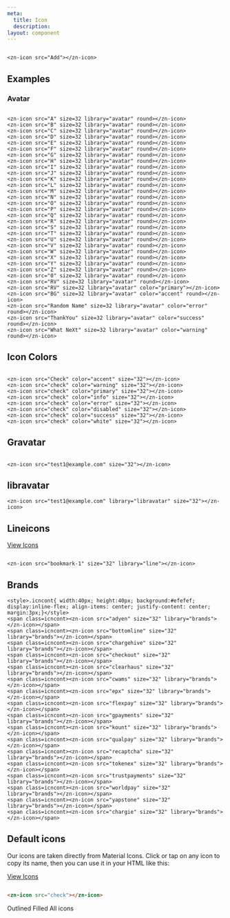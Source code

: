 ```yaml
---
meta:
  title: Icon
  description:
layout: component
---
```


```html:preview

<zn-icon src="Add"></zn-icon>
```

## Examples

### Avatar

```html:preview

<zn-icon src="A" size=32 library="avatar" round></zn-icon>
<zn-icon src="B" size=32 library="avatar" round></zn-icon>
<zn-icon src="C" size=32 library="avatar" round></zn-icon>
<zn-icon src="D" size=32 library="avatar" round></zn-icon>
<zn-icon src="E" size=32 library="avatar" round></zn-icon>
<zn-icon src="F" size=32 library="avatar" round></zn-icon>
<zn-icon src="G" size=32 library="avatar" round></zn-icon>
<zn-icon src="H" size=32 library="avatar" round></zn-icon>
<zn-icon src="I" size=32 library="avatar" round></zn-icon>
<zn-icon src="J" size=32 library="avatar" round></zn-icon>
<zn-icon src="K" size=32 library="avatar" round></zn-icon>
<zn-icon src="L" size=32 library="avatar" round></zn-icon>
<zn-icon src="M" size=32 library="avatar" round></zn-icon>
<zn-icon src="N" size=32 library="avatar" round></zn-icon>
<zn-icon src="O" size=32 library="avatar" round></zn-icon>
<zn-icon src="P" size=32 library="avatar" round></zn-icon>
<zn-icon src="Q" size=32 library="avatar" round></zn-icon>
<zn-icon src="R" size=32 library="avatar" round></zn-icon>
<zn-icon src="S" size=32 library="avatar" round></zn-icon>
<zn-icon src="T" size=32 library="avatar" round></zn-icon>
<zn-icon src="U" size=32 library="avatar" round></zn-icon>
<zn-icon src="V" size=32 library="avatar" round></zn-icon>
<zn-icon src="W" size=32 library="avatar" round></zn-icon>
<zn-icon src="X" size=32 library="avatar" round></zn-icon>
<zn-icon src="Y" size=32 library="avatar" round></zn-icon>
<zn-icon src="Z" size=32 library="avatar" round></zn-icon>
<zn-icon src="0" size=32 library="avatar" round></zn-icon>
<zn-icon src="RV" size=32 library="avatar" round></zn-icon>
<zn-icon src="RV" size=32 library="avatar" color="primary"></zn-icon>
<zn-icon src="BG" size=32 library="avatar" color="accent" round></zn-icon>
<zn-icon src="Random Name" size=32 library="avatar" color="error" round></zn-icon>
<zn-icon src="ThankYou" size=32 library="avatar" color="success" round></zn-icon>
<zn-icon src="What NeXt" size=32 library="avatar" color="warning" round></zn-icon>
```

## Icon Colors

```html:preview

<zn-icon src="Check" color="accent" size="32"></zn-icon>
<zn-icon src="check" color="warning" size="32"></zn-icon>
<zn-icon src="check" color="primary" size="32"></zn-icon>
<zn-icon src="check" color="info" size="32"></zn-icon>
<zn-icon src="check" color="error" size="32"></zn-icon>
<zn-icon src="check" color="disabled" size="32"></zn-icon>
<zn-icon src="check" color="success" size="32"></zn-icon>
<zn-icon src="check" color="white" size="32"></zn-icon>
```

## Gravatar

```html:preview

<zn-icon src="test1@example.com" size="32"></zn-icon>
```

## libravatar

```html:preview
<zn-icon src="test1@example.com" library="libravatar" size="32"></zn-icon>
```

## Lineicons

<a href="https://lineicons.com/free-icons" target="_blank">View Icons</a>

```html:preview

<zn-icon src="bookmark-1" size="32" library="line"></zn-icon>
```

## Brands

```html:preview
<style>.icncont{ width:40px; height:40px; background:#efefef; display:inline-flex; align-items: center; justify-content: center; margin:3px;}</style>
<span class=icncont><zn-icon src="adyen" size="32" library="brands"></zn-icon></span>
<span class=icncont><zn-icon src="bottomline" size="32" library="brands"></zn-icon></span>
<span class=icncont><zn-icon src="chargehive" size="32" library="brands"></zn-icon></span>
<span class=icncont><zn-icon src="checkout" size="32" library="brands"></zn-icon></span>
<span class=icncont><zn-icon src="clearhaus" size="32" library="brands"></zn-icon></span>
<span class=icncont><zn-icon src="cwams" size="32" library="brands"></zn-icon></span>
<span class=icncont><zn-icon src="epx" size="32" library="brands"></zn-icon></span>
<span class=icncont><zn-icon src="flexpay" size="32" library="brands"></zn-icon></span>
<span class=icncont><zn-icon src="gpayments" size="32" library="brands"></zn-icon></span>
<span class=icncont><zn-icon src="kount" size="32" library="brands"></zn-icon></span>
<span class=icncont><zn-icon src="qualpay" size="32" library="brands"></zn-icon></span>
<span class=icncont><zn-icon src="recaptcha" size="32" library="brands"></zn-icon></span>
<span class=icncont><zn-icon src="tokenex" size="32" library="brands"></zn-icon></span>
<span class=icncont><zn-icon src="trustpayments" size="32" library="brands"></zn-icon></span>
<span class=icncont><zn-icon src="worldpay" size="32" library="brands"></zn-icon></span>
<span class=icncont><zn-icon src="yapstone" size="32" library="brands"></zn-icon></span>
<span class=icncont><zn-icon src="chargie" size="32" library="brands"></zn-icon></span>
```

## Default  icons

Our icons are taken directly from Material Icons. Click or tap on any icon to copy its name, then you can use it in
your HTML like this:

<a href="https://fonts.google.com/icons?selected=Material+Symbols+Outlined" target="_blank">View Icons</a>

```html

<zn-icon src="check"></zn-icon>
```

<div class="icon-search">
  <div class="icon-search-controls">
    <zn-input placeholder="Search Icons" clearable>
      <zn-icon slot="prefix" src="search"></zn-icon>
    </zn-input>
    <zn-select value="outline">
      <zn-option value="outline">Outlined</zn-option>
      <zn-option value="fill">Filled</zn-option>
      <zn-option value="all">All icons</zn-option>
    </zn-select>
  </div>
  <div class="icon-list"></div>
  <input type="text" class="icon-copy-input" aria-hidden="true" tabindex="-1">
</div>


<!-- Supporting scripts and styles for the search utility -->
<script>
  function wrapWithTooltip(item) {
    const tooltip = document.createElement('zn-tooltip');
    tooltip.content = item.getAttribute('data-name');

    // Close open tooltips
    document.querySelectorAll('.icon-list zn-tooltip[open]').forEach(tooltip => tooltip.hide());

    // Wrap it with a tooltip and trick it into showing up
    item.parentNode.insertBefore(tooltip, item);
    tooltip.appendChild(item);
    requestAnimationFrame(() => tooltip.dispatchEvent(new MouseEvent('mouseover')));
  }

  fetch('{{ assetUrl('icons.json') }}')
    .then(res => res.json())
    .then(icons => {
      const container = document.querySelector('.icon-search');
      const input = container.querySelector('zn-input');
      const select = container.querySelector('zn-select');
      const copyInput = container.querySelector('.icon-copy-input');
      const loader = container.querySelector('.icon-loader');
      const list = container.querySelector('.icon-list');
      const queue = [];
      let inputTimeout

      // Generate icons
      icons.icons.map(i => {
        const item = document.createElement('div');
        item.classList.add('icon-list-item');
        item.setAttribute('data-name', i.name);
        item.setAttribute('data-terms', [i.name, i.title, ...(i.tags || []), ...(i.categories || [])].join(' '));
        item.innerHTML = `
          <zn-icon src="${i.name.replace(' ', '_')}" size="32"></zn-icon>
        `;
        list.appendChild(item);

        // Wrap it with a tooltip the first time the mouse lands on it. We do this instead of baking them into the DOM
        item.addEventListener('mouseover', () => wrapWithTooltip(item), { once: true });

        // Copy on click
        item.addEventListener('click', () => {
          const tooltip = item.closest('zn-tooltip');
          copyInput.value = i.name;
          copyInput.select();
          document.execCommand('copy');

          if (tooltip) {
            tooltip.content = 'Copied!';
            setTimeout(() => tooltip.content = i.name, 1000);
          }
        });
      });

      // Filter as the user types
      input.addEventListener('zn-input', () => {
        clearTimeout(inputTimeout);
        inputTimeout = setTimeout(() => {
          [...list.querySelectorAll('.icon-list-item')].map(item => {
            const filter = input.value.toLowerCase();
            if (filter === '') {
              item.hidden = false;
            } else {
              const terms = item.getAttribute('data-terms').toLowerCase();
              item.hidden = terms.indexOf(filter) < 0;
            }
          });
        }, 250);
      });

      // Sort by type and remember preference
      const iconType = sessionStorage.getItem('zn-icon:type') || 'outline';
      select.value = iconType;
      list.setAttribute('data-type', select.value);
      select.addEventListener('zn-change', () => {
        list.setAttribute('data-type', select.value);
        sessionStorage.setItem('zn-icon:type', select.value);
      });
    });
</script>

<style>
  .icon-search {
    border: solid 1px var(--zn-panel-border-color);
    border-radius: var(--zn-border-radius-medium);
    padding: var(--zn-spacing-medium);
  }

  .icon-search [hidden] {
    display: none;
  }

  .icon-search-controls {
    display: flex;
  }

  .icon-search-controls zn-input {
    flex: 1 1 auto;
  }

  .icon-search-controls zn-select {
    width: 10rem;
    flex: 0 0 auto;
    margin-left: 1rem;
  }

  .icon-loader {
    display: flex;
    align-items: center;
    justify-content: center;
    min-height: 30vh;
  }

  .icon-list {
    display: grid;
    grid-template-columns: repeat(12, 1fr);
    position: relative;
    margin-top: 1rem;
  }

  .icon-loader[hidden],
  .icon-list[hidden] {
    display: none;
  }

  .icon-list-item {
    display: inline-flex;
    align-items: center;
    justify-content: center;
    border-radius: var(--zn-border-radius-medium);
    font-size: 24px;
    width: 2em;
    height: 2em;
    margin: 0 auto;
    cursor: copy;
    transition: var(--zn-transition-medium) all;
  }

  .icon-list-item:hover {
    background-color: var(--zn-color-primary-50);
    color: var(--zn-color-primary-600);
  }

  .icon-list[data-type="outline"] .icon-list-item[data-name$="-fill"] {
    display: none;
  }

  .icon-list[data-type="fill"] .icon-list-item:not([data-name$="-fill"]) {
    display: none;
  }

  .icon-copy-input {
    position: absolute;
    opacity: 0;
    pointer-events: none;
  }

  @media screen and (max-width: 1000px) {
    .icon-list {
      grid-template-columns: repeat(8, 1fr);
    }

    .icon-list-item {
      font-size: 20px;
    }

    .icon-search-controls {
      display: block;
    }

    .icon-search-controls zn-select {
      width: auto;
      margin: 1rem 0 0 0;
    }
  }

  @media screen and (max-width: 500px) {
    .icon-list {
      grid-template-columns: repeat(4, 1fr);
    }
  }
</style>
